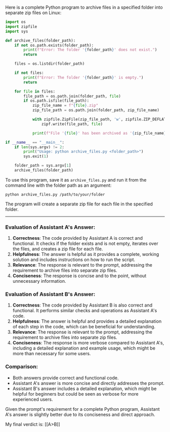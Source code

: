 
Here is a complete Python program to archive files in a specified folder into separate zip files on Linux:

```python
import os
import zipfile
import sys

def archive_files(folder_path):
    if not os.path.exists(folder_path):
        print(f"Error: The folder '{folder_path}' does not exist.")
        return

    files = os.listdir(folder_path)

    if not files:
        print(f"Error: The folder '{folder_path}' is empty.")
        return

    for file in files:
        file_path = os.path.join(folder_path, file)
        if os.path.isfile(file_path):
            zip_file_name = f"{file}.zip"
            zip_file_path = os.path.join(folder_path, zip_file_name)

            with zipfile.ZipFile(zip_file_path, 'w', zipfile.ZIP_DEFLATED) as zipf:
                zipf.write(file_path, file)

            print(f"File '{file}' has been archived as '{zip_file_name}'")

if __name__ == "__main__":
    if len(sys.argv) != 2:
        print("Usage: python archive_files.py <folder_path>")
        sys.exit(1)

    folder_path = sys.argv[1]
    archive_files(folder_path)
```

To use this program, save it as `archive_files.py` and run it from the command line with the folder path as an argument:

```
python archive_files.py /path/to/your/folder
```

The program will create a separate zip file for each file in the specified folder.

---

### Evaluation of Assistant A's Answer:

1. **Correctness**: The code provided by Assistant A is correct and functional. It checks if the folder exists and is not empty, iterates over the files, and creates a zip file for each file.
2. **Helpfulness**: The answer is helpful as it provides a complete, working solution and includes instructions on how to run the script.
3. **Relevance**: The response is relevant to the prompt, addressing the requirement to archive files into separate zip files.
4. **Conciseness**: The response is concise and to the point, without unnecessary information.

### Evaluation of Assistant B's Answer:

1. **Correctness**: The code provided by Assistant B is also correct and functional. It performs similar checks and operations as Assistant A's code.
2. **Helpfulness**: The answer is helpful and provides a detailed explanation of each step in the code, which can be beneficial for understanding.
3. **Relevance**: The response is relevant to the prompt, addressing the requirement to archive files into separate zip files.
4. **Conciseness**: The response is more verbose compared to Assistant A's, including a detailed explanation and example usage, which might be more than necessary for some users.

### Comparison:

- Both answers provide correct and functional code.
- Assistant A's answer is more concise and directly addresses the prompt.
- Assistant B's answer includes a detailed explanation, which might be helpful for beginners but could be seen as verbose for more experienced users.

Given the prompt's requirement for a complete Python program, Assistant A's answer is slightly better due to its conciseness and direct approach.

My final verdict is: [[A>B]]